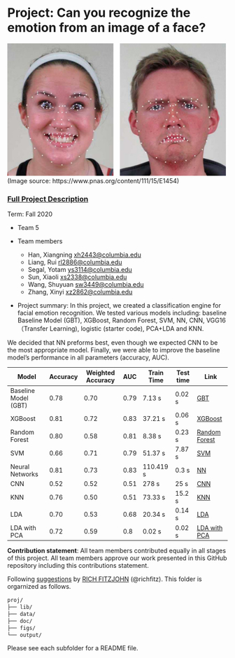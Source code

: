 # Project: Can you recognize the emotion from an image of a face? 
<img src="figs/CE.jpg" alt="Compound Emotions" width="500"/>
(Image source: https://www.pnas.org/content/111/15/E1454)

### [Full Project Description](doc/project3_desc.md)

Term: Fall 2020

+ Team 5
+ Team members
	+ Han, Xiangning xh2443@columbia.edu
	+ Liang, Rui rl2886@columbia.edu
	+ Segal, Yotam ys3114@columbia.edu
	+ Sun, Xiaoli xs2338@columbia.edu
	+ Wang, Shuyuan sw3449@columbia.edu
	+ Zhang, Xinyi xz2862@columbia.edu

+ Project summary: In this project, we created a classification engine for facial emotion recognition. We tested various models including: baseline Baseline Model (GBT), XGBoost, Random Forest, SVM, NN, CNN, VGG16（Transfer Learning), logistic (starter code), PCA+LDA and KNN. 

We decided that NN preforms best, even though we expected CNN to be the most appropriate model. Finally, we were able to improve the baseline model’s performance in all parameters (accuracy, AUC).


| Model      |Accuracy| Weighted Accuracy |  AUC    |Train Time|Test time| Link|
| ----------- | ----------- | ------    |------|------|------|------|
| Baseline Model (GBT)      | 0.78|0.70       |  0.79   |7.13 s|0.02 s| [GBT](https://github.com/TZstatsADS/Fall2020-Project3-group5/blob/master/doc/baseline_model_tuned.ipynb)|
| XGBoost   | 0.81|0.72       |  0.83|37.21 s |0.06 s |[XGBoost](https://github.com/TZstatsADS/Fall2020-Project3-group5/blob/master/doc/XGBoost_tuned_2.ipynb)|
| Random Forest | 0.80|0.58 | 0.81 |8.38 s |0.23 s |[Random Forest](https://github.com/TZstatsADS/Fall2020-Project3-group5/blob/master/doc/random_forest.ipynb) |
| SVM |0.66|0.71 |0.79|51.37 s |7.87 s |[SVM](https://github.com/TZstatsADS/Fall2020-Project3-group5/blob/master/doc/SVM.ipynb)|
|Neural Networks|0.81|0.73 | 0.83|110.419 s|0.3 s| [NN](https://github.com/TZstatsADS/Fall2020-Project3-group5/blob/master/doc/Neural_Network_train.ipynb)|
|CNN|0.52| 0.52 | 0.51 |278 s |25 s |[CNN](https://github.com/TZstatsADS/Fall2020-Project3-group5/blob/master/doc/CNN.ipynb)|
|KNN |0.76|0.50|0.51|73.33 s|15.2 s|[KNN](https://github.com/TZstatsADS/Fall2020-Project3-group5/blob/master/doc/KNN.ipynb)
|LDA|0.70|0.53|0.68|20.34 s|0.14 s|[LDA](https://github.com/TZstatsADS/Fall2020-Project3-group5/blob/master/doc/LDA%20with%20PCA.ipynb)
|LDA with PCA|0.72|0.59|0.8|0.02 s|0.02 s|[LDA with PCA](https://github.com/TZstatsADS/Fall2020-Project3-group5/blob/master/doc/LDA%20with%20PCA.ipynb)


	
**Contribution statement**: All team members contributed equally in all stages of this project. All team members approve our work presented in this GitHub repository including this contributions statement. 

Following [suggestions](http://nicercode.github.io/blog/2013-04-05-projects/) by [RICH FITZJOHN](http://nicercode.github.io/about/#Team) (@richfitz). This folder is orgarnized as follows.

```
proj/
├── lib/
├── data/
├── doc/
├── figs/
└── output/
```

Please see each subfolder for a README file.

